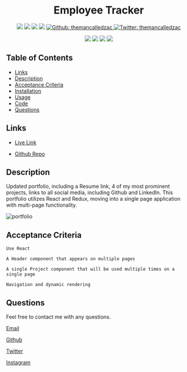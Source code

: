 <h1 align="center">Employee Tracker</h1>

<p align="center">
    <img src="https://img.shields.io/github/repo-size/themancalledzac/edens-portfolio" />
    <img src="https://img.shields.io/github/languages/top/themancalledzac/edens-portfolio"  />
    <img src="https://img.shields.io/github/issues/themancalledzac/edens-portfolio" />
    <img src="https://img.shields.io/github/last-commit/themancalledzac/edens-portfolio" >
    <a href="https://github.com/themancalledzac">
        <img alt="Github: themancalledzac" src="https://img.shields.io/github/followers/themancalledzac?style=social" target="_blank" />
    </a>
    <a href="https://twitter.com/themancalledzac">
        <img alt="Twitter: themancalledzac" src="https://img.shields.io/twitter/follow/themancalledzac.svg?style=social" target="_blank" />
    </a>
</p>
  
<p align="center">
    <img src="https://img.shields.io/badge/Javascript-yellow" />
    <img src="https://img.shields.io/badge/React-blue"  />
    <img src="https://img.shields.io/badge/-Material UI-green" />
    <img src="https://img.shields.io/badge/-Redux-red" >
</p>

## Table of Contents

- [Links](#links)
- [Description](#description)
- [Acceptance Criteria](#acceptance-criteria)
- [Installation](#installation)
- [Usage](#usage)
- [Code](#code)
- [Questions](#questions)

## Links

- [Live Link](https://www.zacedens.com/)

- [Github Repo](https://github.com/themancalledzac/edens-portfolio)

## Description

Updated portfolio, including a Resume link, 4 of my most prominent projects, links to all social media, including Github and LinkedIn. This portfolio utilizes React and Redux, moving into a single page application with multi-page functionality.

![portfolio](./images/edensPortfolio.gif)

## Acceptance Criteria

```
Use React

A Header component that appears on multiple pages

A single Project component that will be used multiple times on a single page

Navigation and dynamic rendering

```

## Questions

Feel free to contact me with any questions.

[Email](mailto:themancalledzac@gmail.com)

[Github](https://github.com/themancalledzac)

[Twitter](https://twitter.com/themancalledzac)

[Instagram](https://www.instagram.com/themancalledzac/)
